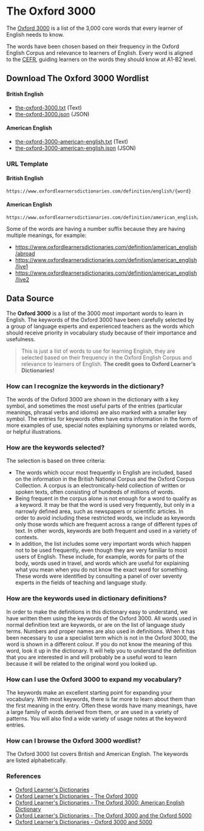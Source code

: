 # The Oxford 3000

The [Oxford 3000](https://www.oxfordlearnersdictionaries.com/about/oxford3000) is a list of the 3,000 core words that every learner of English needs to know.

The words have been chosen based on their frequency in the Oxford English Corpus and relevance to learners of English. Every word is aligned to the [CEFR](https://www.oxfordlearnersdictionaries.com/about/wordlists/cefr), guiding learners on the words they should know at A1-B2 level.


## Download The Oxford 3000 Wordlist

#### British English
- [the-oxford-3000.txt](./the-oxford-3000.txt) (Text)
- [the-oxford-3000.json](./the-oxford-3000.json) (JSON)

#### American English
- [the-oxford-3000-american-english.txt](./the-oxford-3000-american-english.txt) (Text)
- [the-oxford-3000-american-english.json](./the-oxford-3000-american-english.json) (JSON)

### URL Template
#### British English
```
https://www.oxfordlearnersdictionaries.com/definition/english/{word}
```
#### American English
```
https://www.oxfordlearnersdictionaries.com/definition/american_english/{word}
```
Some of the words are having a number suffix because they are having multiple meanings, for example:
- https://www.oxfordlearnersdictionaries.com/definition/american_english/abroad
- https://www.oxfordlearnersdictionaries.com/definition/american_english/live1
- https://www.oxfordlearnersdictionaries.com/definition/american_english/live2

## Data Source

The **Oxford 3000** is a list of the 3000 most important words to learn in English. The keywords of the Oxford 3000 have been carefully selected by a group of language experts and experienced teachers as the words which should receive priority in vocabulary study because of their importance and usefulness.

> This is just a list of words to use for learning English, they are selected based on their frequency in the Oxford English Corpus and relevance to learners of English. **The credit goes to Oxford Learner's Dictionaries!**

### How can I recognize the keywords in the dictionary?
The words of the Oxford 3000 are shown in the dictionary with a key symbol, and sometimes the most useful parts of the entries (particular meanings, phrasal verbs and idioms) are also marked with a smaller key symbol. The entries for keywords often have extra information in the form of more examples of use, special notes explaining synonyms or related words, or helpful illustrations.

### How are the keywords selected?
The selection is based on three criteria:

- The words which occur most frequently in English are included, based on the information in the British National Corpus and the Oxford Corpus Collection. A corpus is an electronically-held collection of written or spoken texts, often consisting of hundreds of millions of words.
- Being frequent in the corpus alone is not enough for a word to qualify as a keyword. It may be that the word is used very frequently, but only in a narrowly defined area, such as newspapers or scientific articles. In order to avoid including these restricted words, we include as keywords only those words which are frequent across a range of different types of text. In other words, keywords are both frequent and used in a variety of contexts.
- In addition, the list includes some very important words which happen not to be used frequently, even though they are very familiar to most users of English. These include, for example, words for parts of the body, words used in travel, and words which are useful for explaining what you mean when you do not know the exact word for something. These words were identified by consulting a panel of over seventy experts in the fields of teaching and language study.

### How are the keywords used in dictionary definitions?
In order to make the definitions in this dictionary easy to understand, we have written them using the keywords of the Oxford 3000. All words used in normal definition text are keywords, or are on the list of language study terms. Numbers and proper names are also used in definitions. When it has been necessary to use a specialist term which is not in the Oxford 3000, the word is shown in a different colour. If you do not know the meaning of this word, look it up in the dictionary. It will help you to understand the definition that you are interested in and will probably be a useful word to learn because it will be related to the original word you looked up.

### How can I use the Oxford 3000 to expand my vocabulary?
The keywords make an excellent starting point for expanding your vocabulary. With most keywords, there is far more to learn about them than the first meaning in the entry. Often these words have many meanings, have a large family of words derived from them, or are used in a variety of patterns. You will also find a wide variety of usage notes at the keyword entries.

### How can I browse the Oxford 3000 wordlist?
The Oxford 3000 list covers British and American English. The keywords are listed alphabetically.

### References
- [Oxford Learner's Dictionaries](https://www.oxfordlearnersdictionaries.com/)
- [Oxford Learner's Dictionaries - The Oxford 3000](https://www.oxfordlearnersdictionaries.com/about/oxford3000)
- [Oxford Learner's Dictionaries - The Oxford 3000: American English Dictionary](https://www.oxfordlearnersdictionaries.com/wordlist/american_english/oxford3000/)
- [Oxford Learner's Dictionaries - The Oxford 3000 and the Oxford 5000](https://www.oxfordlearnersdictionaries.com/about/wordlists/oxford3000-5000)
- [Oxford Learner's Dictionaries - Oxford 3000 and 5000](https://www.oxfordlearnersdictionaries.com/wordlists/oxford3000-5000)
